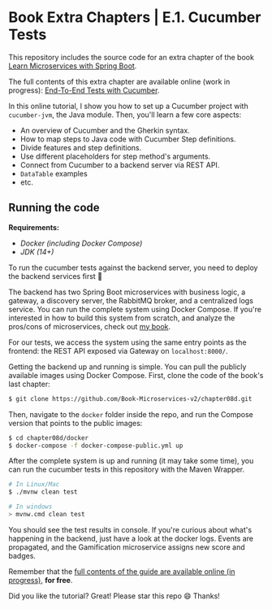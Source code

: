 # Book Extra Chapters | E.1. Cucumber Tests

This repository includes the source code for an extra chapter of the book [Learn Microservices with Spring Boot](https://www.kqzyfj.com/tr67wktqks7GDBDEB979BG9CADD?url=https%3A%2F%2Fwww.apress.com%2Fgp%2Fbook%2F9781484261309).

The full contents of this extra chapter are available online (work in progress): [End-To-End Tests with Cucumber](https://tpd.io/book-extra).

In this online tutorial, I show you how to set up a Cucumber project with `cucumber-jvm`, the Java module. Then, you'll learn a few core aspects:

* An overview of Cucumber and the Gherkin syntax.
* How to map steps to Java code with Cucumber Step definitions.
* Divide features and step definitions.
* Use different placeholders for step method's arguments.
* Connect from Cucumber to a backend server via REST API.
* `DataTable` examples
* etc.

## Running the code

**Requirements:**

* _Docker (including Docker Compose)_
* _JDK (14+)_

To run the cucumber tests against the backend server, you need to deploy the backend services first 🙂

The backend has two Spring Boot microservices with business logic, a gateway, a discovery server, the RabbitMQ broker, and a centralized logs service. You can run the complete system using Docker Compose. If you're interested in how to build this system from scratch, and analyze the pros/cons of microservices, check out [my book](https://www.kqzyfj.com/tr67wktqks7GDBDEB979BG9CADD?url=https%3A%2F%2Fwww.apress.com%2Fgp%2Fbook%2F9781484261309).

For our tests, we access the system using the same entry points as the frontend: the REST API exposed via Gateway on `localhost:8000/`.

Getting the backend up and running is simple. You can pull the publicly available images using Docker Compose. First, clone the code of the book's last chapter:

```bash
$ git clone https://github.com/Book-Microservices-v2/chapter08d.git
```

Then, navigate to the `docker` folder inside the repo, and run the Compose version that points to the public images:

```bash
$ cd chapter08d/docker
$ docker-compose -f docker-compose-public.yml up
```

After the complete system is up and running (it may take some time), you can run the cucumber tests in this repository with the Maven Wrapper.

```bash
# In Linux/Mac
$ ./mvnw clean test

# In windows
> mvnw.cmd clean test
```

You should see the test results in console. If you're curious about what's happening in the backend, just have a look at the docker logs. Events are propagated, and the Gamification microservice assigns new score and badges.

Remember that the [full contents of the guide are available online (in progress)](https://tpd.io/book-extra), **for free**.

Did you like the tutorial? Great! Please star this repo 😄 Thanks!
